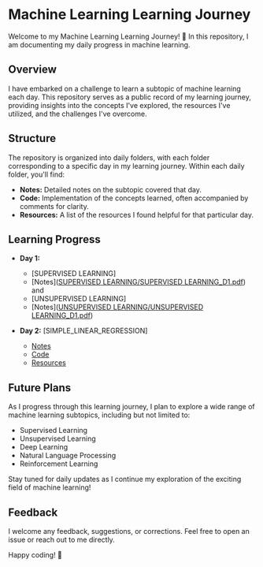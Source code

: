 # Machine Learning Learning Journey

Welcome to my Machine Learning Learning Journey! 🚀 In this repository, I am documenting my daily progress in machine learning.

## Overview
I have embarked on a challenge to learn a subtopic of machine learning each day. This repository serves as a public record of my learning journey, 
providing insights into the concepts I've explored, the resources I've utilized, and the challenges I've overcome.

## Structure
The repository is organized into daily folders, with each folder corresponding to a specific day in my learning journey.
Within each daily folder, you'll find:

- **Notes:** Detailed notes on the subtopic covered that day.
- **Code:** Implementation of the concepts learned, often accompanied by comments for clarity.
- **Resources:** A list of the resources I found helpful for that particular day.

## Learning Progress

- **Day 1:**
  - [SUPERVISED LEARNING]
  - [Notes]([SUPERVISED LEARNING/SUPERVISED LEARNING_D1.pdf](https://github.com/Budha-Mohan/Machine_Learning/tree/main/SUPERVISED%20LEARNING))
    and
  - [UNSUPERVISED LEARNING]
  - [Notes]([UNSUPERVISED LEARNING/UNSUPERVISED LEARNING_D1.pdf](https://github.com/Budha-Mohan/Machine_Learning/tree/main/UNSUPERVISED%20LEARNING))


- **Day 2:** [SIMPLE_LINEAR_REGRESSION]
  - [Notes]([https://github.com/Budha-Mohan/Machine_Learning/blob/main/SIMPLE_LINEAR_REGRESSION/SIMPLE%20LINEAR%20REGRESSION_D2.pdf])
  - [Code](Day2/Code/)
  - [Resources](Day2/Resources.md)


## Future Plans

As I progress through this learning journey, I plan to explore a wide range of machine learning subtopics, including but not limited to:
- Supervised Learning
- Unsupervised Learning
- Deep Learning
- Natural Language Processing
- Reinforcement Learning

Stay tuned for daily updates as I continue my exploration of the exciting field of machine learning!

## Feedback
I welcome any feedback, suggestions, or corrections. Feel free to open an issue or reach out to me directly.

Happy coding! 🤖
